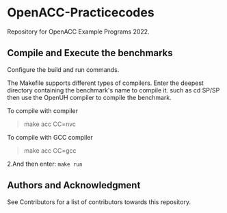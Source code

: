 # OpenACC-Practicecodes

Repository for OpenACC Example Programs 2022.

## Compile and Execute the benchmarks
Configure the build and run commands.

The Makefile supports different types of compilers. Enter the deepest directory containing the benchmark's name to compile it. such as cd SP/SP then use the OpenUH compiler to compile the benchmark.

To compile with  compiler
> make acc CC=nvc

To compile with GCC compiler
> make acc CC=gcc

2.And then enter: `make run`

## Authors and Acknowledgment

See Contributors for a list of contributors towards this repository.